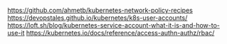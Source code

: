 https://github.com/ahmetb/kubernetes-network-policy-recipes
https://devopstales.github.io/kubernetes/k8s-user-accounts/
https://loft.sh/blog/kubernetes-service-account-what-it-is-and-how-to-use-it
https://kubernetes.io/docs/reference/access-authn-authz/rbac/

